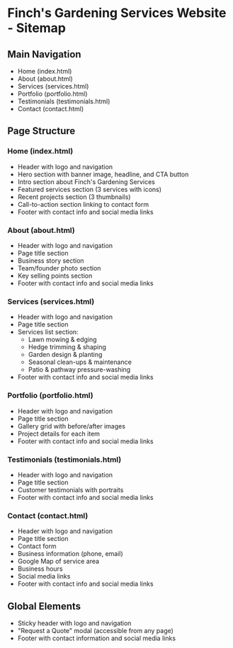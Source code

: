 # Finch's Gardening Services Website - Sitemap

## Main Navigation
- Home (index.html)
- About (about.html)
- Services (services.html)
- Portfolio (portfolio.html)
- Testimonials (testimonials.html)
- Contact (contact.html)

## Page Structure

### Home (index.html)
- Header with logo and navigation
- Hero section with banner image, headline, and CTA button
- Intro section about Finch's Gardening Services
- Featured services section (3 services with icons)
- Recent projects section (3 thumbnails)
- Call-to-action section linking to contact form
- Footer with contact info and social media links

### About (about.html)
- Header with logo and navigation
- Page title section
- Business story section
- Team/founder photo section
- Key selling points section
- Footer with contact info and social media links

### Services (services.html)
- Header with logo and navigation
- Page title section
- Services list section:
  - Lawn mowing & edging
  - Hedge trimming & shaping
  - Garden design & planting
  - Seasonal clean-ups & maintenance
  - Patio & pathway pressure-washing
- Footer with contact info and social media links

### Portfolio (portfolio.html)
- Header with logo and navigation
- Page title section
- Gallery grid with before/after images
- Project details for each item
- Footer with contact info and social media links

### Testimonials (testimonials.html)
- Header with logo and navigation
- Page title section
- Customer testimonials with portraits
- Footer with contact info and social media links

### Contact (contact.html)
- Header with logo and navigation
- Page title section
- Contact form
- Business information (phone, email)
- Google Map of service area
- Business hours
- Social media links
- Footer with contact info and social media links

## Global Elements
- Sticky header with logo and navigation
- "Request a Quote" modal (accessible from any page)
- Footer with contact information and social media links

